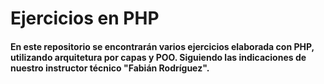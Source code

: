 # Ejercicios en PHP

#### En este repositorio se encontrarán varios ejercicios elaborada con PHP, utilizando arquitetura por capas y POO. Siguiendo las indicaciones de nuestro instructor técnico "Fabián Rodríguez".




<!--Los nombres de las tablas van en plural y la de los campos van en singular, esta es una  buena practica-->

<!--id_usuario todo en minuscula dejar un espacio mas grande al necesario, los documentos como varchar, siempre spanish utf8 ci-->

<!--https://teachlr.com/cursos-online/login-y-registro-de-usuarios-con-php-y-mysql/-->
